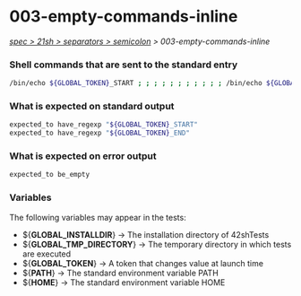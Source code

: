# 003-empty-commands-inline

*[spec > 21sh > separators > semicolon](..) > 003-empty-commands-inline*

### Shell commands that are sent to the standard entry

```bash
/bin/echo ${GLOBAL_TOKEN}_START ; ; ; ; ; ; ; ; ; ; ; /bin/echo ${GLOBAL_TOKEN}_END

```

### What is expected on standard output

```bash
expected_to have_regexp "${GLOBAL_TOKEN}_START"
expected_to have_regexp "${GLOBAL_TOKEN}_END"

```

### What is expected on error output

```bash
expected_to be_empty

```

### Variables

The following variables may appear in the tests:

* ${**GLOBAL_INSTALLDIR**} -> The installation directory of 42shTests
* ${**GLOBAL_TMP_DIRECTORY**} -> The temporary directory in which tests are executed
* ${**GLOBAL_TOKEN**} -> A token that changes value at launch time
* ${**PATH**} -> The standard environment variable PATH
* ${**HOME**} -> The standard environment variable HOME
